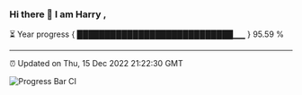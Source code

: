 ### Hi there 👋 I am Harry , 

⏳ Year progress { ████████████████████████████▁▁ } 95.59 %

---

⏰ Updated on Thu, 15 Dec 2022 21:22:30 GMT

![Progress Bar CI](https://github.com/duykhang68/duykhang68/workflows/Progress%20Bar%20CI/badge.svg)
